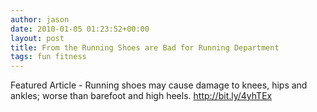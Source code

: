 ```yaml
---
author: jason
date: 2010-01-05 01:23:52+00:00
layout: post
title: From the Running Shoes are Bad for Running Department
tags: fun fitness
---
```


Featured Article - Running shoes may cause damage to knees, hips and ankles; worse than barefoot and high heels. <a href="http://bit.ly/4yhTEx">http://bit.ly/4yhTEx</a>
